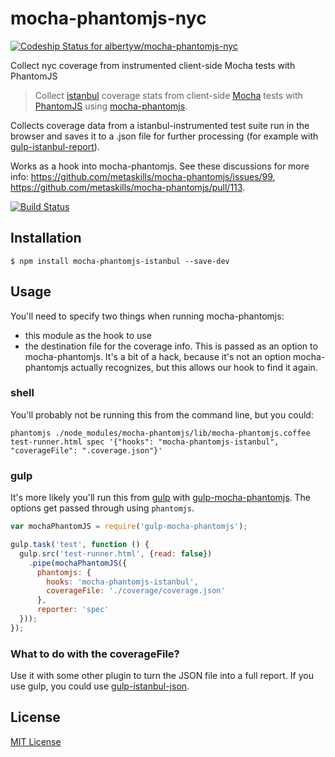 # mocha-phantomjs-nyc

[ ![Codeship Status for albertyw/mocha-phantomjs-nyc](https://app.codeship.com/projects/d02cc440-29c2-0136-6883-7a2ffe7e1d48/status?branch=master)](https://app.codeship.com/projects/287367)

Collect nyc coverage from instrumented client-side Mocha tests with PhantomJS

> Collect [istanbul](https://github.com/gotwarlost/istanbul) coverage stats from client-side [Mocha](http://mochajs.org) tests with [PhantomJS](https://phantomjs.org) using [mocha-phantomjs](https://github.com/metaskills/mocha-phantomjs).

Collects coverage data from a istanbul-instrumented test suite run in the browser and saves it to a .json file for further processing (for example with [gulp-istanbul-report](https://github.com/willembult/gulp-istanbul-report)).

Works as a hook into mocha-phantomjs. See these discussions for more info: https://github.com/metaskills/mocha-phantomjs/issues/99, https://github.com/metaskills/mocha-phantomjs/pull/113.

[![Build Status](https://travis-ci.org/willembult/mocha-phantomjs-istanbul.svg?branch=master)](https://travis-ci.org/willembult/mocha-phantomjs-istanbul)

## Installation
```shell
$ npm install mocha-phantomjs-istanbul --save-dev
```

## Usage
You'll need to specify two things when running mocha-phantomjs:
* this module as the hook to use
* the destination file for the coverage info. This is passed as an option to mocha-phantomjs. It's a bit of a hack, because it's not an option mocha-phantomjs actually recognizes, but this allows our hook to find it again.

### shell
You'll probably not be running this from the command line, but you could:
```shell
phantomjs ./node_modules/mocha-phantomjs/lib/mocha-phantomjs.coffee test-runner.html spec '{"hooks": "mocha-phantomjs-istanbul", "coverageFile": ".coverage.json"}'
```

### gulp
It's more likely you'll run this from [gulp](http://gulpjs.com) with [gulp-mocha-phantomjs](https://github.com/mrhooray/gulp-mocha-phantomjs). The options get passed through using `phantomjs`.

```javascript
var mochaPhantomJS = require('gulp-mocha-phantomjs');

gulp.task('test', function () {
  gulp.src('test-runner.html', {read: false})
    .pipe(mochaPhantomJS({
      phantomjs: {
        hooks: 'mocha-phantomjs-istanbul',
        coverageFile: './coverage/coverage.json'
      },
      reporter: 'spec'
  }));
});
```

### What to do with the coverageFile?
Use it with some other plugin to turn the JSON file into a full report. If you use gulp, you could use [gulp-istanbul-json](https://github.com/willembult/gulp-istanbul-json).

## License
[MIT License](https://raw.githubusercontent.com/willembult/mocha-phantomjs-istanbul/master/LICENSE)
